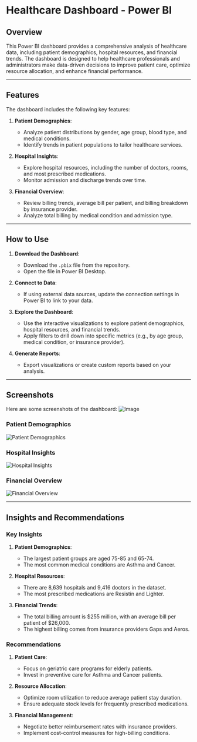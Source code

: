 # Healthcare Dashboard - Power BI

## Overview
This Power BI dashboard provides a comprehensive analysis of healthcare data, including patient demographics, hospital resources, and financial trends. The dashboard is designed to help healthcare professionals and administrators make data-driven decisions to improve patient care, optimize resource allocation, and enhance financial performance.

---

## Features
The dashboard includes the following key features:
1. **Patient Demographics**:
   - Analyze patient distributions by gender, age group, blood type, and medical conditions.
   - Identify trends in patient populations to tailor healthcare services.

2. **Hospital Insights**:
   - Explore hospital resources, including the number of doctors, rooms, and most prescribed medications.
   - Monitor admission and discharge trends over time.

3. **Financial Overview**:
   - Review billing trends, average bill per patient, and billing breakdown by insurance provider.
   - Analyze total billing by medical condition and admission type.

---

## How to Use
1. **Download the Dashboard**:
   - Download the `.pbix` file from the repository.
   - Open the file in Power BI Desktop.

2. **Connect to Data**:
   - If using external data sources, update the connection settings in Power BI to link to your data.

3. **Explore the Dashboard**:
   - Use the interactive visualizations to explore patient demographics, hospital resources, and financial trends.
   - Apply filters to drill down into specific metrics (e.g., by age group, medical condition, or insurance provider).

4. **Generate Reports**:
   - Export visualizations or create custom reports based on your analysis.

---

## Screenshots
Here are some screenshots of the dashboard:
![Image](https://github.com/user-attachments/assets/f704756e-a644-4312-a0c9-d11e74bc077d)
### Patient Demographics
![Patient Demographics](Images/patient_demographics.png)

### Hospital Insights
![Hospital Insights](Images/hospital_insights.png)

### Financial Overview
![Financial Overview](Images/financial_overview.png)

---

## Insights and Recommendations
### Key Insights
1. **Patient Demographics**:
   - The largest patient groups are aged 75-85 and 65-74.
   - The most common medical conditions are Asthma and Cancer.

2. **Hospital Resources**:
   - There are 8,639 hospitals and 9,416 doctors in the dataset.
   - The most prescribed medications are Resistin and Lighter.

3. **Financial Trends**:
   - The total billing amount is $255 million, with an average bill per patient of $26,000.
   - The highest billing comes from insurance providers Gaps and Aeros.

### Recommendations
1. **Patient Care**:
   - Focus on geriatric care programs for elderly patients.
   - Invest in preventive care for Asthma and Cancer patients.

2. **Resource Allocation**:
   - Optimize room utilization to reduce average patient stay duration.
   - Ensure adequate stock levels for frequently prescribed medications.

3. **Financial Management**:
   - Negotiate better reimbursement rates with insurance providers.
   - Implement cost-control measures for high-billing conditions.

